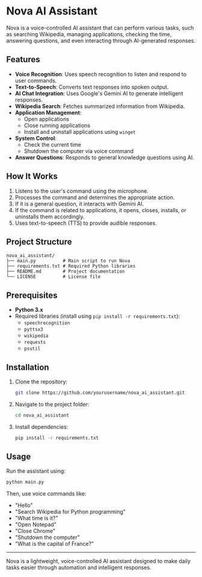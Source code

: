 # Nova AI Assistant

Nova is a voice-controlled AI assistant that can perform various tasks, such as searching Wikipedia, managing applications, checking the time, answering questions, and even interacting through AI-generated responses.

## Features

- **Voice Recognition**: Uses speech recognition to listen and respond to user commands.
- **Text-to-Speech**: Converts text responses into spoken output.
- **AI Chat Integration**: Uses Google's Gemini AI to generate intelligent responses.
- **Wikipedia Search**: Fetches summarized information from Wikipedia.
- **Application Management**:
  - Open applications
  - Close running applications
  - Install and uninstall applications using `winget`
- **System Control**:
  - Check the current time
  - Shutdown the computer via voice command
- **Answer Questions**: Responds to general knowledge questions using AI.

## How It Works

1. Listens to the user's command using the microphone.
2. Processes the command and determines the appropriate action.
3. If it is a general question, it interacts with Gemini AI.
4. If the command is related to applications, it opens, closes, installs, or uninstalls them accordingly.
5. Uses text-to-speech (TTS) to provide audible responses.

## Project Structure

```plaintext
nova_ai_assistant/
├── main.py          # Main script to run Nova
├── requirements.txt # Required Python libraries
├── README.md        # Project documentation
└── LICENSE          # License file
```

## Prerequisites

- **Python 3.x**
- Required libraries (install using `pip install -r requirements.txt`):
  - `speechrecognition`
  - `pyttsx3`
  - `wikipedia`
  - `requests`
  - `psutil`

## Installation

1. Clone the repository:
   ```sh
   git clone https://github.com/yourusername/nova_ai_assistant.git
   ```
2. Navigate to the project folder:
   ```sh
   cd nova_ai_assistant
   ```
3. Install dependencies:
   ```sh
   pip install -r requirements.txt
   ```

## Usage

Run the assistant using:
```sh
python main.py
```
Then, use voice commands like:
- "Hello"
- "Search Wikipedia for Python programming"
- "What time is it?"
- "Open Notepad"
- "Close Chrome"
- "Shutdown the computer"
- "What is the capital of France?"


---
Nova is a lightweight, voice-controlled AI assistant designed to make daily tasks easier through automation and intelligent responses.

